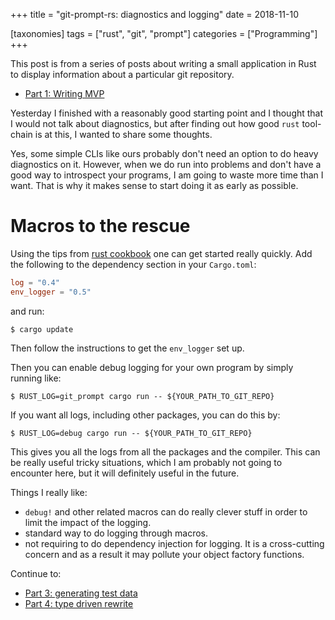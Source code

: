 +++
title = "git-prompt-rs: diagnostics and logging"
date = 2018-11-10

[taxonomies]
tags = ["rust", "git", "prompt"]
categories = ["Programming"]
+++

This post is from a series of posts about writing a small application in Rust to display information about a particular git repository.
- [Part 1: Writing MVP][part-01]

Yesterday I finished with a reasonably good starting point and I thought that
I would not talk about diagnostics, but after finding out how good `rust`
tool-chain is at this, I wanted to share some thoughts.

<!-- more -->

Yes, some simple CLIs like ours probably don't need an option to do heavy
diagnostics on it.  However, when we do run into problems and don't have a good
way to introspect your programs, I am going to waste more time than I want.
That is why it makes sense to start doing it as early as possible.

# Macros to the rescue

Using the tips from [rust cookbook][rust-book-logging] one can get started really quickly.
Add the following to the dependency section in your `Cargo.toml`:
```toml
log = "0.4"
env_logger = "0.5"
```
and run:
```
$ cargo update
```
Then follow the instructions to get the `env_logger` set up.

Then you can enable debug logging for your own program by simply running like:
```
$ RUST_LOG=git_prompt cargo run -- ${YOUR_PATH_TO_GIT_REPO}
```

If you want all logs, including other packages, you can do this by:
```
$ RUST_LOG=debug cargo run -- ${YOUR_PATH_TO_GIT_REPO}
```

This gives you all the logs from all the packages and the compiler.  This can be really useful tricky situations, which I am probably not going to encounter here, but it will definitely useful in the future.

Things I really like:
- `debug!` and other related macros can do really clever stuff in order to
  limit the impact of the logging.
- standard way to do logging through macros.
- not requiring to do dependency injection for logging.  It is a cross-cutting
  concern and as a result it may pollute your object factory functions.

Continue to:
- [Part 3: generating test data][part-03]
- [Part 4: type driven rewrite][part-04]

[part-01]: ./blog/git_prompt_01/index.md
[part-02]: ./blog/git_prompt_02/index.md
[part-03]: ./blog/git_prompt_03/index.md
[part-04]: ./blog/git_prompt_04/index.md
[rust-book-logging]: https://rust-lang-nursery.github.io/rust-cookbook/development_tools/debugging/log.html
